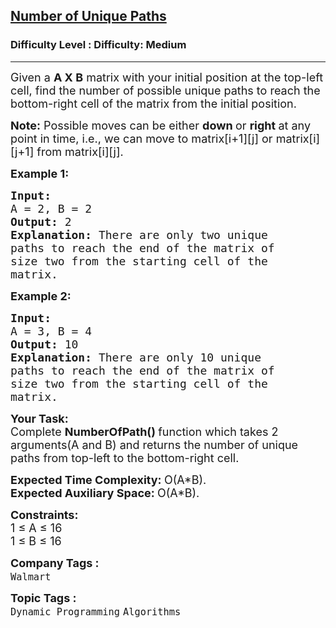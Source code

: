 <h2><a href="https://www.geeksforgeeks.org/problems/number-of-unique-paths5339/1?page=1&category=Dynamic%20Programming&difficulty=Medium&sortBy=accuracy">Number of Unique Paths</a></h2><h3>Difficulty Level : Difficulty: Medium</h3><hr><div class="problems_problem_content__Xm_eO"><p><span style="font-size:18px">Given a <strong>A&nbsp;X B</strong> matrix with your initial position at the top-left cell, find the number of possible unique paths to reach the bottom-right cell of the matrix from the initial position.</span></p>

<p><span style="font-size:18px"><strong>Note:</strong> Possible moves can be either <strong>down </strong>or <strong>right </strong>at any point in time, i.e., we can move to matrix[i+1][j] or matrix[i][j+1] from matrix[i][j].</span></p>

<p><span style="font-size:18px"><strong>Example 1:</strong></span></p>

<pre><span style="font-size:18px"><strong>Input:
</strong>A = 2, B = 2
<strong>Output: </strong>2<strong>
Explanation:</strong> There are only two unique
paths to reach the end of the matrix of
size two from the starting cell of the
matrix.</span>
</pre>

<p><span style="font-size:18px"><strong>Example 2:</strong></span></p>

<pre><span style="font-size:18px"><strong>Input:
</strong>A = 3, B = 4
<strong>Output: </strong>10<strong>
Explanation:</strong> There are only 10 unique
paths to reach the end of the matrix of
size two from the starting cell of the
matrix.</span></pre>

<p><strong><span style="font-size:18px">Your Task:</span></strong><br>
<span style="font-size:18px">Complete <strong>NumberOfPath()&nbsp;</strong>function which takes 2 arguments(A and B) and returns the number of unique paths from top-left to the bottom-right cell.</span></p>

<p><span style="font-size:18px"><strong>Expected Time Complexity:&nbsp;</strong>O(A*B).<br>
<strong>Expected Auxiliary Space:&nbsp;</strong>O(A*B).</span></p>

<p><span style="font-size:18px"><strong>Constraints:</strong></span><br>
<span style="font-size:18px">1 ≤ A ≤ 16<br>
1 ≤ B ≤ 16</span></p>
</div><p><span style=font-size:18px><strong>Company Tags : </strong><br><code>Walmart</code>&nbsp;<br><p><span style=font-size:18px><strong>Topic Tags : </strong><br><code>Dynamic Programming</code>&nbsp;<code>Algorithms</code>&nbsp;